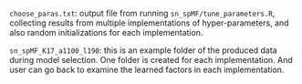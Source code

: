 ```choose_paras.txt```: output file from running ```sn_spMF/tune_parameters.R```, collecting results from multiple implementations of hyper-parameters,
and also random initializations for each implementation. 

```sn_spMF_K17_a1100_l190```: this is an example folder of the produced data during model selection. One folder is created for each implementation. 
And user can go back to examine the learned factors in each implementation. 
